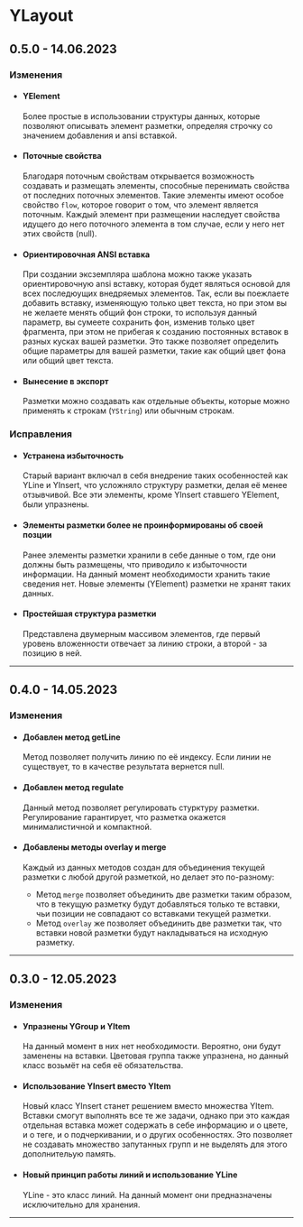 # YLayout

## **0.5.0 - 14.06.2023**
### **Изменения**
- #### **YElement**
    Более простые в использовании структуры данных, которые позволяют описывать элемент разметки, определяя строчку со значением добавления и ansi вставкой.
- #### **Поточные свойства**
    Благодаря поточным свойствам открывается возможность создавать и размещать элементы, способные перенимать свойства от последних поточных элементов. Такие элементы имеют особое свойство `flow`, которое говорит о том, что элемент является поточным. Каждый элемент при размещении наследует свойства идущего до него поточного элемента в том случае, если у него нет этих свойств (null).
- #### **Ориентировочная ANSI вставка**
    При создании эксземпляра шаблона можно также указать ориентировочную ansi вставку, которая будет являться основой для всех последюущих внедряемых элементов. Так, если вы поежлаете добавить вставку, изменяющую только цвет текста, но при этом вы не желаете менять общий фон строки, то используя данный параметр, вы сумеете сохранить фон, изменив только цвет фрагмента, при этом не прибегая к созданию постоянных вставок в разных кусках вашей разметки. Это также позволяет определить общие параметры для вашей разметки, такие как общий цвет фона или общий цвет текста.
- #### **Вынесение в экспорт**
    Разметки можно создавать как отдельные объекты, которые можно применять к строкам (`YString`) или обычным строкам.
     
### **Исправления**
- #### **Устранена избыточность**
    Старый вариант включал в себя внедрение таких особенностей как YLine и YInsert, что усложняло структуру разметки, делая её менее отзывчивой. Все эти элементы, кроме YInsert ставшего YElement, были упразнены.
- #### **Элементы разметки более не проинформированы об своей позции**
    Ранее элементы разметки хранили в себе данные о том, где они должны быть размещены, что приводило к избыточности информации. На данный момент необходимости хранить такие сведения нет. Новые элементы (YElement) разметки не хранят таких данных.
- #### **Простейшая структура разметки**
    Представлена двумерным массивом элементов, где первый уровень вложенности отвечает за линию строки, а второй - за позицию в ней.
    
***

## **0.4.0 - 14.05.2023**
### **Изменения**
- #### **Добавлен метод getLine**
    Метод позволяет получить линию по её индексу. Если линии не существует, то в качестве результата вернется null.
- #### **Добавлен метод regulate**
    Данный метод позволяет регулировать стурктуру разметки. Регулирование гарантирует, что разметка окажется минималистичной и компактной.
- #### **Добавлены методы overlay и merge**
    Каждый из данных методов создан для объединения текущей разметки с любой другой разметкой, но делает это по-разному:
   
    - Метод `merge` позволяет объединить две разметки таким образом, что в текущую разметку будут добавляться только те вставки, чьи позиции не совпадают со вставками текущей разметки.
    - Метод `overlay` же позволяет объединить две разметки так, что вставки новой разметки будут накладываться на исходную разметку.
    
***

## **0.3.0 - 12.05.2023**
### **Изменения**
- #### **Упразнены YGroup и YItem**
    На данный момент в них нет необходимости. Вероятно, они будут заменены на вставки. Цветовая группа также упразнена, но данный класс возьмёт на себя её обязательства.
- #### **Использование YInsert вместо YItem**
    Новый класс YInsert станет решением вместо множества YItem. Вставки смогут выполнять все те же задачи, однако при это каждая отдельная вставка может содержать в себе информацию и о цвете, и о теге, и о подчеркивании, и о других особенностях. Это позволяет не создавать множество запутанных групп и не выделять для этого дополнительую память.
- #### **Новый принцип работы линий и использование YLine**
    YLine - это класс линий. На данный момент они предназначены исключительно для хранения.
    
***